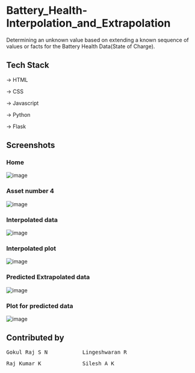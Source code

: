 # Battery_Health-Interpolation_and_Extrapolation

Determining an unknown value based on extending a known sequence of values or facts for the Battery Health Data(State of Charge).

## Tech Stack
-> HTML

-> CSS

-> Javascript

-> Python 

-> Flask

## Screenshots

### Home
![image](https://github.com/SileshAK/Battery_Health-Interpolation_and_Extrapolation/assets/98336512/c728ca49-5e7a-470f-aef1-416440c8dbf7)

### Asset number 4
![image](https://github.com/SileshAK/Battery_Health-Interpolation_and_Extrapolation/assets/98336512/97b8fe72-de59-48b6-9036-5993f3e047e9)

### Interpolated data
![image](https://github.com/SileshAK/Battery_Health-Interpolation_and_Extrapolation/assets/98336512/2145c65f-111a-4c6f-b3f4-cf35882a10ef)

### Interpolated plot
![image](https://github.com/SileshAK/Battery_Health-Interpolation_and_Extrapolation/assets/98336512/3c717d69-af10-4766-8b3f-fa4c3a90edd5)

### Predicted Extrapolated data
![image](https://github.com/SileshAK/Battery_Health-Interpolation_and_Extrapolation/assets/98336512/11b51abb-1e2e-4281-94bf-d5368a32285b)

### Plot for predicted data
![image](https://github.com/SileshAK/Battery_Health-Interpolation_and_Extrapolation/assets/98336512/394a2a1f-ad59-494c-b0ce-ab508aab5b20)

## Contributed by

<pre>Gokul Raj S N           Lingeshwaran R</pre>
<pre>Raj Kumar K             Silesh A K</pre>
